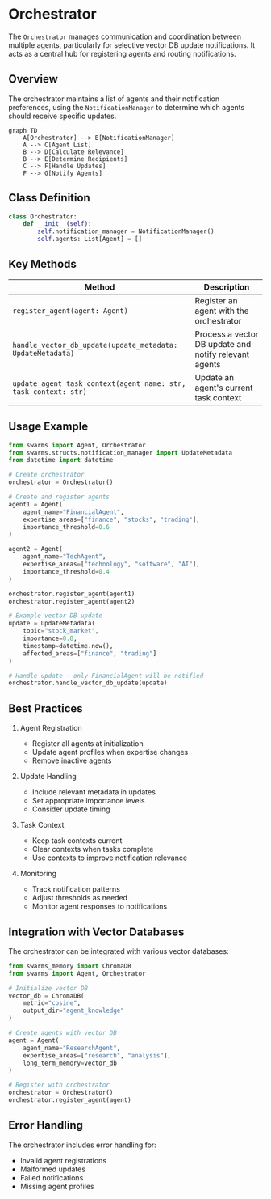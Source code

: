# Orchestrator

The `Orchestrator` manages communication and coordination between multiple agents, particularly for selective vector DB update notifications. It acts as a central hub for registering agents and routing notifications.

## Overview

The orchestrator maintains a list of agents and their notification preferences, using the `NotificationManager` to determine which agents should receive specific updates.

```mermaid
graph TD
    A[Orchestrator] --> B[NotificationManager]
    A --> C[Agent List]
    B --> D[Calculate Relevance]
    B --> E[Determine Recipients]
    C --> F[Handle Updates]
    F --> G[Notify Agents]
```

## Class Definition

```python
class Orchestrator:
    def __init__(self):
        self.notification_manager = NotificationManager()
        self.agents: List[Agent] = []
```

## Key Methods

| Method | Description |
|--------|-------------|
| `register_agent(agent: Agent)` | Register an agent with the orchestrator |
| `handle_vector_db_update(update_metadata: UpdateMetadata)` | Process a vector DB update and notify relevant agents |
| `update_agent_task_context(agent_name: str, task_context: str)` | Update an agent's current task context |

## Usage Example

```python
from swarms import Agent, Orchestrator
from swarms.structs.notification_manager import UpdateMetadata
from datetime import datetime

# Create orchestrator
orchestrator = Orchestrator()

# Create and register agents
agent1 = Agent(
    agent_name="FinancialAgent",
    expertise_areas=["finance", "stocks", "trading"],
    importance_threshold=0.6
)

agent2 = Agent(
    agent_name="TechAgent", 
    expertise_areas=["technology", "software", "AI"],
    importance_threshold=0.4
)

orchestrator.register_agent(agent1)
orchestrator.register_agent(agent2)

# Example vector DB update
update = UpdateMetadata(
    topic="stock_market",
    importance=0.8,
    timestamp=datetime.now(),
    affected_areas=["finance", "trading"]
)

# Handle update - only FinancialAgent will be notified
orchestrator.handle_vector_db_update(update)
```

## Best Practices

1. Agent Registration
   - Register all agents at initialization
   - Update agent profiles when expertise changes
   - Remove inactive agents

2. Update Handling
   - Include relevant metadata in updates
   - Set appropriate importance levels
   - Consider update timing

3. Task Context
   - Keep task contexts current
   - Clear contexts when tasks complete
   - Use contexts to improve notification relevance

4. Monitoring
   - Track notification patterns
   - Adjust thresholds as needed
   - Monitor agent responses to notifications

## Integration with Vector Databases

The orchestrator can be integrated with various vector databases:

```python
from swarms_memory import ChromaDB
from swarms import Agent, Orchestrator

# Initialize vector DB
vector_db = ChromaDB(
    metric="cosine",
    output_dir="agent_knowledge"
)

# Create agents with vector DB
agent = Agent(
    agent_name="ResearchAgent",
    expertise_areas=["research", "analysis"],
    long_term_memory=vector_db
)

# Register with orchestrator
orchestrator = Orchestrator()
orchestrator.register_agent(agent)
```

## Error Handling

The orchestrator includes error handling for:
- Invalid agent registrations
- Malformed updates
- Failed notifications
- Missing agent profiles 